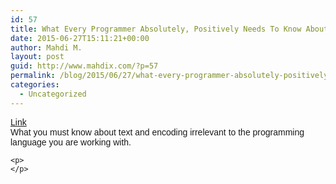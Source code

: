 ```yaml
---
id: 57
title: What Every Programmer Absolutely, Positively Needs To Know About Encodings
date: 2015-06-27T15:11:21+00:00
author: Mahdi M.
layout: post
guid: http://www.mahdix.com/?p=57
permalink: /blog/2015/06/27/what-every-programmer-absolutely-positively-needs-to-know-about-encodings/
categories:
  - Uncategorized
---
```

<div dir="ltr">
  <div class="gmail_default" style="font-family:tahoma,sans-serif">
    <a href="http://kunststube.net/encoding/">Link</a>
  </div>
  
  <div class="gmail_default" style="font-family:tahoma,sans-serif">
  </div>
  
  <div class="gmail_default" style="font-family:tahoma,sans-serif">
    What you must know about text and encoding irrelevant to the programming language you are working with.
  </div>
  
  <p>
    </div> 
    
    <p>
    </p>